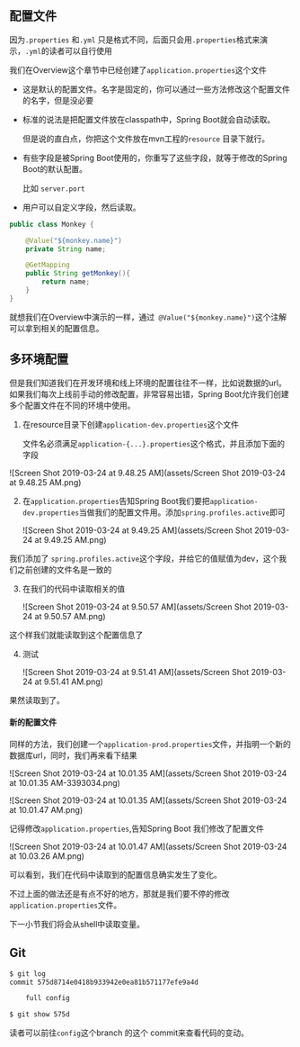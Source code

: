 ## 配置文件

因为`.properties` 和`.yml` 只是格式不同，后面只会用`.properties`格式来演示，`.yml`的读者可以自行使用



我们在Overview这个章节中已经创建了`application.properties`这个文件

- 这是默认的配置文件。名字是固定的，你可以通过一些方法修改这个配置文件的名字，但是没必要

- 标准的说法是把配置文件放在classpath中，Spring Boot就会自动读取。

  但是说的直白点，你把这个文件放在mvn工程的`resource` 目录下就行。

- 有些字段是被Spring Boot使用的，你重写了这些字段，就等于修改的Spring Boot的默认配置。

  比如 `server.port`

- 用户可以自定义字段，然后读取。

``` java
public class Monkey {

    @Value("${monkey.name}")
    private String name;

    @GetMapping
    public String getMonkey(){
        return name;
    }
}
```

就想我们在Overview中演示的一样，通过` @Value("${monkey.name}")`这个注解可以拿到相关的配置信息。

## 多环境配置

但是我们知道我们在开发环境和线上环境的配置往往不一样，比如说数据的url。如果我们每次上线前手动的修改配置，非常容易出错，Spring Boot允许我们创建多个配置文件在不同的环境中使用。



1. 在resource目录下创建`application-dev.properties`这个文件

   文件名必须满足`application-{...}.properties`这个格式，并且添加下面的字段



![Screen Shot 2019-03-24 at 9.48.25 AM](assets/Screen Shot 2019-03-24 at 9.48.25 AM.png)

2. 在`application.properties`告知Spring Boot我们要把`application-dev.properties`当做我们的配置文件用。添加`spring.profiles.active`即可

   ![Screen Shot 2019-03-24 at 9.49.25 AM](assets/Screen Shot 2019-03-24 at 9.49.25 AM.png)

我们添加了 `spring.profiles.active`这个字段，并给它的值赋值为dev，这个我们之前创建的文件名是一致的

3. 在我们的代码中读取相关的值

   ![Screen Shot 2019-03-24 at 9.50.57 AM](assets/Screen Shot 2019-03-24 at 9.50.57 AM.png)

这个样我们就能读取到这个配置信息了

4. 测试

   ![Screen Shot 2019-03-24 at 9.51.41 AM](assets/Screen Shot 2019-03-24 at 9.51.41 AM.png)

果然读取到了。



#### 新的配置文件

同样的方法，我们创建一个`application-prod.properties`文件，并指明一个新的数据库url，同时，我们再来看下结果

![Screen Shot 2019-03-24 at 10.01.35 AM](assets/Screen Shot 2019-03-24 at 10.01.35 AM-3393034.png)

![Screen Shot 2019-03-24 at 10.01.35 AM](assets/Screen Shot 2019-03-24 at 10.01.47 AM.png)

记得修改`application.properties`,告知Spring Boot 我们修改了配置文件

![Screen Shot 2019-03-24 at 10.01.47 AM](assets/Screen Shot 2019-03-24 at 10.03.26 AM.png)

可以看到，我们在代码中读取到的配置信息确实发生了变化。

不过上面的做法还是有点不好的地方，那就是我们要不停的修改`application.properties`文件。

下一小节我们将会从shell中读取变量。



## Git

```bash
$ git log
commit 575d8714e0418b933942e0ea81b571177efe9a4d 

    full config

$ git show 575d
```

读者可以前往`config`这个branch 的这个 commit来查看代码的变动。

